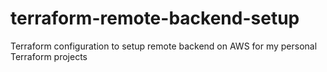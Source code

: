 # terraform-remote-backend-setup
Terraform configuration to setup remote backend on AWS for my personal Terraform projects
